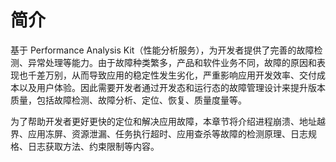 # 简介

基于 Performance Analysis Kit（性能分析服务），为开发者提供了完善的故障检测、异常处理等能力。由于故障种类繁多，产品和软件业务不同，故障的原因和表现也千差万别，从而导致应用的稳定性发生劣化，严重影响应用开发效率、交付成本以及用户体验。因此需要开发者通过开发态和运行态的故障管理设计来提升版本质量，包括故障检测、故障分析、定位、恢复、质量度量等。

为了帮助开发者更好更快的定位和解决应用故障，本章节将介绍进程崩溃、地址越界、应用冻屏、资源泄漏、任务执行超时、应用查杀等故障的检测原理、日志规格、日志获取方法、约束限制等内容。
